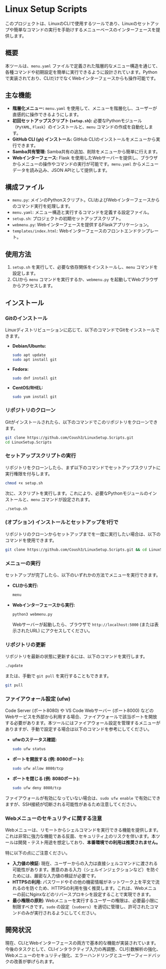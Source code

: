 # Linux Setup Scripts

このプロジェクトは、LinuxのCLIで使用するツールであり、Linuxのセットアップや簡単なコマンドの実行を手助けするメニューベースのインターフェースを提供します。

## 概要

本ツールは、`menu.yaml` ファイルで定義された階層的なメニュー構造を通じて、各種コマンドや初期設定を簡単に実行できるように設計されています。Pythonで実装されており、CLIだけでなくWebインターフェースからも操作可能です。

## 主な機能

*   **階層化メニュー:** `menu.yaml` を使用して、メニューを階層化し、ユーザーが直感的に操作できるようにします。
*   **初回セットアップスクリプト (`setup.sh`):** 必要なPythonモジュール（`PyYAML`, `Flask`）のインストールと、`menu` コマンドの作成を自動化します。
*   **GitHub CLI (`gh`) インストール:** GitHub CLIのインストールをメニューから実行できます。
*   **Samba共有管理:** Samba共有の追加、削除をメニューから簡単に行えます。
*   **Webインターフェース:** Flask を使用したWebサーバーを提供し、ブラウザからメニューの操作やコマンドの実行が可能です。`menu.yaml` からメニューデータを読み込み、JSON APIとして提供します。

## 構成ファイル

*   `menu.py`: メインのPythonスクリプト。CLIおよびWebインターフェースからのコマンド実行を処理します。
*   `menu.yaml`: メニュー構造と実行するコマンドを定義する設定ファイル。
*   `setup.sh`: プロジェクトの初期セットアップスクリプト。
*   `webmenu.py`: Webインターフェースを提供するFlaskアプリケーション。
*   `templates/index.html`: Webインターフェースのフロントエンドテンプレート。

## 使用方法

1.  `setup.sh` を実行して、必要な依存関係をインストールし、`menu` コマンドを設定します。
2.  CLIから `menu` コマンドを実行するか、`webmenu.py` を起動してWebブラウザからアクセスします。

## インストール

### Gitのインストール

Linuxディストリビューションに応じて、以下のコマンドでGitをインストールできます。

*   **Debian/Ubuntu:**
    ```bash
    sudo apt update
    sudo apt install git
    ```
*   **Fedora:**
    ```bash
    sudo dnf install git
    ```
*   **CentOS/RHEL:**
    ```bash
    sudo yum install git
    ```

### リポジトリのクローン

Gitがインストールされたら、以下のコマンドでこのリポジトリをクローンできます。

```bash
git clone https://github.com/Coush3/LinuxSetup.Scripts.git
cd LinuxSetup.Scripts
```

### セットアップスクリプトの実行

リポジトリをクローンしたら、まず以下のコマンドでセットアップスクリプトに実行権限を付与します。

```bash
chmod +x setup.sh
```

次に、スクリプトを実行します。これにより、必要なPythonモジュールのインストールと、`menu` コマンドが設定されます。

```bash
./setup.sh
```

### (オプション) インストールとセットアップを1行で

リポジトリのクローンからセットアップまでを一度に実行したい場合は、以下のコマンドを使用できます。

```bash
git clone https://github.com/Coush3/LinuxSetup.Scripts.git && cd LinuxSetup.Scripts && chmod +x setup.sh && ./setup.sh
```

### メニューの実行

セットアップが完了したら、以下のいずれかの方法でメニューを実行できます。

*   **CLIから実行:**
    ```bash
    menu
    ```
*   **Webインターフェースから実行:**
    ```bash
    python3 webmenu.py
    ```
    Webサーバーが起動したら、ブラウザで `http://localhost:5000` (または表示されたURL) にアクセスしてください。

### リポジトリの更新

リポジトリを最新の状態に更新するには、以下のコマンドを実行します。

```bash
./update
```

または、手動で `git pull` を実行することもできます。

```bash
git pull
```

### ファイアウォール設定 (ufw)

Code Server (ポート8080) や VS Code Webサーバー (ポート8000) などのWebサービスを外部から利用する場合、ファイアウォールで該当ポートを開放する必要があります。本ツールにはファイアウォール設定を管理するメニューがありますが、手動で設定する場合は以下のコマンドを参考にしてください。

*   **ufwのステータス確認:**
    ```bash
    sudo ufw status
    ```
*   **ポートを開放する (例: 8080ポート):**
    ```bash
    sudo ufw allow 8080/tcp
    ```
*   **ポートを閉じる (例: 8080ポート):**
    ```bash
    sudo ufw deny 8080/tcp
    ```

ファイアウォールが有効になっていない場合は、`sudo ufw enable` で有効にできますが、SSH接続が切断される可能性があるため注意してください。

### Webメニューのセキュリティに関する注意

Webメニューは、リモートからシェルコマンドを実行できる機能を提供します。これは非常に強力な機能である反面、セキュリティ上のリスクを伴います。本ツールは開発・テスト用途を想定しており、**本番環境での利用は推奨されません。**

特に以下の点にご注意ください。

*   **入力値の検証:** 現在、ユーザーからの入力は直接シェルコマンドに渡される可能性があります。悪意のある入力（シェルインジェクションなど）を防ぐためには、厳密な入力値の検証が必要です。
*   **HTTPSの利用:** パスワードやその他の機密情報がネットワーク上を平文で流れるのを防ぐため、HTTPSの利用を強く推奨します。これは、Webメニューの前にNginxなどのリバースプロキシを設定することで実現できます。
*   **最小権限の原則:** Webメニューを実行するユーザーの権限は、必要最小限に制限すべきです。`sudo` の設定（`sudoers`）を適切に管理し、許可されたコマンドのみが実行されるようにしてください。

## 開発状況

現在、CLIとWebインターフェースの両方で基本的な機能が実装されています。今後のタスクとして、CLIインタラクティブ入力の再調整、CLI引数解析の強化、Webメニューのセキュリティ強化、エラーハンドリングとユーザーフィードバックの改善が挙げられます。
